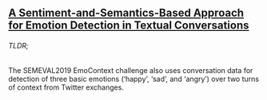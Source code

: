 
## [A Sentiment-and-Semantics-Based Approach for Emotion Detection in Textual Conversations](https://arxiv.org/pdf/1707.06996.pdf)

###### TLDR;

The SEMEVAL2019 EmoContext challenge also uses conversation data for detection of three basic emotions (‘happy’, ‘sad’, and ‘angry’) over two turns of context from Twitter exchanges.
